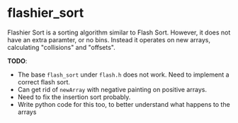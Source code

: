 # flashier_sort
Flashier Sort is a sorting algorithm similar to Flash Sort.
However, it does not have an extra paramter, or no bins. Instead it operates on new arrays, calculating "collisions" and "offsets".

**TODO**: 
- The base `flash_sort` under `flash.h` does not work. Need to implement a correct flash sort.
- Can get rid of `newArray` with negative painting on positive arrays.
- Need to fix the insertion sort probably.
- Write python code for this too, to better understand what happens to the arrays
